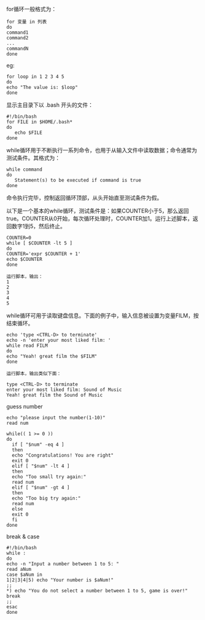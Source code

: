 for循环一般格式为：

    for 变量 in 列表
    do
    command1
    command2
    ...
    commandN
    done

eg:

    for loop in 1 2 3 4 5
    do
    echo "The value is: $loop"
    done

显示主目录下以 .bash 开头的文件：

    #!/bin/bash
    for FILE in $HOME/.bash*
    do
       echo $FILE
    done

while循环用于不断执行一系列命令，也用于从输入文件中读取数据；命令通常为测试条件。其格式为：

    while command
    do
       Statement(s) to be executed if command is true
    done
命令执行完毕，控制返回循环顶部，从头开始直至测试条件为假。

以下是一个基本的while循环，测试条件是：如果COUNTER小于5，那么返回 true。COUNTER从0开始，每次循环处理时，COUNTER加1。运行上述脚本，返回数字1到5，然后终止。
    
    COUNTER=0
    while [ $COUNTER -lt 5 ]
    do
    COUNTER='expr $COUNTER + 1'
    echo $COUNTER
    done
    
    运行脚本，输出：
    1
    2
    3
    4
    5

while循环可用于读取键盘信息。下面的例子中，输入信息被设置为变量FILM，按<Ctrl-D>结束循环。

    echo 'type <CTRL-D> to terminate'
    echo -n 'enter your most liked film: '
    while read FILM
    do
    echo "Yeah! great film the $FILM"
    done
    
    运行脚本，输出类似下面：
    
    type <CTRL-D> to terminate
    enter your most liked film: Sound of Music
    Yeah! great film the Sound of Music

guess number

    echo "please input the number(1-10)"
    read num 
    
    while(( 1 >= 0 ))
    do 
      if [ "$num" -eq 4 ]
      then 
      echo "Congratulations! You are right"
      exit 0
      elif [ "$num" -lt 4 ]
      then
      echo "Too small try again:"
      read num 
      elif [ "$num" -gt 4 ]
      then 
      echo "Too big try again:"
      read num
      else 
      exit 0
      fi
    done

break & case

    #!/bin/bash
    while :
    do
    echo -n "Input a number between 1 to 5: "
    read aNum
    case $aNum in
    1|2|3|4|5) echo "Your number is $aNum!"
    ;;
    *) echo "You do not select a number between 1 to 5, game is over!"
    break
    ;;
    esac
    done